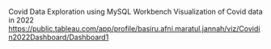 Covid Data Exploration using MySQL Workbench
Visualization of Covid data in 2022 https://public.tableau.com/app/profile/basiru.afni.maratul.jannah/viz/Covidin2022Dashboard/Dashboard1
